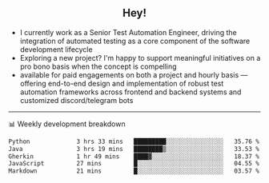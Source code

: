 <h2 align="center">Hey!</h2>

- I currently work as a Senior Test Automation Engineer, driving the integration of automated testing as a core component of the software development lifecycle
- Exploring a new project? I'm happy to support meaningful initiatives on a pro bono basis when the concept is compelling
-  available for paid engagements on both a project and hourly basis — offering end-to-end design and implementation of robust test automation frameworks across frontend and backend systems and customized discord/telegram bots
  
  -------
  
📊 Weekly development breakdown

<!--START_SECTION:waka-->

```txt
Python             3 hrs 33 mins   █████████░░░░░░░░░░░░░░░░   35.76 %
Java               3 hrs 19 mins   ████████▒░░░░░░░░░░░░░░░░   33.53 %
Gherkin            1 hr 49 mins    ████▓░░░░░░░░░░░░░░░░░░░░   18.37 %
JavaScript         27 mins         █░░░░░░░░░░░░░░░░░░░░░░░░   04.55 %
Markdown           21 mins         █░░░░░░░░░░░░░░░░░░░░░░░░   03.57 %
```

<!--END_SECTION:waka-->
